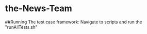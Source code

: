 # the-News-Team

##Running The test case framework:
Navigate to scripts and run the "runAllTests.sh"

